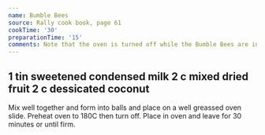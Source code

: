 ```yaml
---
name: Bumble Bees
source: Rally cook book, page 61
cookTime: '30'
preparationTime: '15'
comments: Note that the oven is turned off while the Bumble Bees are in there.
---
```

1 tin sweetened condensed milk
2 c mixed dried fruit
2 c dessicated coconut
---
Mix well together and form into balls and place on a well greassed oven slide.  Preheat oven to 180C then turn off.  Place in oven and leave for 30 minutes or until firm.

